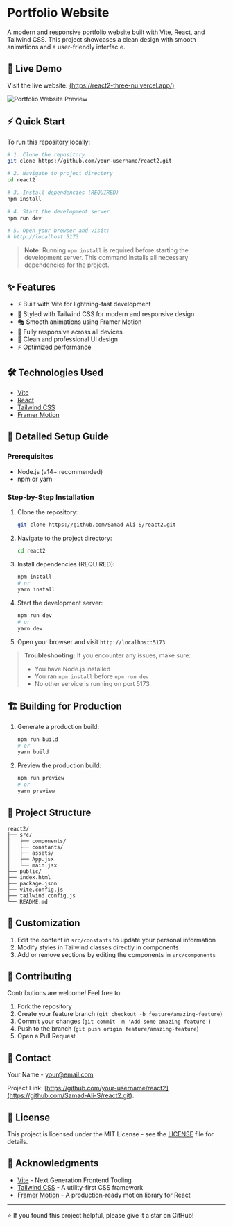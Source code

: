 # Portfolio Website
  
A modern and responsive portfolio website built with Vite, React, and Tailwind CSS. This project showcases a clean design with smooth animations and a user-friendly interfac e.

## 🚀 Live Demo 

Visit the live website: [(https://react2-three-nu.vercel.app/)](#)

![Portfolio Website Preview]([your-screenshot-url-here](https://github.com/Samad-Ali-S/First-Commit/blob/main/images/artwork.jpg))  

## ⚡ Quick Start

To run this repository locally:

```bash
# 1. Clone the repository
git clone https://github.com/your-username/react2.git

# 2. Navigate to project directory
cd react2

# 3. Install dependencies (REQUIRED)
npm install

# 4. Start the development server
npm run dev

# 5. Open your browser and visit:
# http://localhost:5173
```

> **Note:** Running `npm install` is required before starting the development server. This command installs all necessary dependencies for the project.

## ✨ Features

- ⚡️ Built with Vite for lightning-fast development
- 🎨 Styled with Tailwind CSS for modern and responsive design
- 🎭 Smooth animations using Framer Motion
- 📱 Fully responsive across all devices
- 🌙 Clean and professional UI design
- ⚡ Optimized performance

## 🛠️ Technologies Used

- [Vite](https://vitejs.dev/)
- [React](https://reactjs.org/)
- [Tailwind CSS](https://tailwindcss.com/)
- [Framer Motion](https://www.framer.com/motion/)

## 🚀 Detailed Setup Guide

### Prerequisites

- Node.js (v14+ recommended)
- npm or yarn

### Step-by-Step Installation

1. Clone the repository:
   ```bash
   git clone https://github.com/Samad-Ali-S/react2.git
   ```

2. Navigate to the project directory:
   ```bash
   cd react2
   ```

3. Install dependencies (REQUIRED):
   ```bash
   npm install
   # or
   yarn install
   ```

4. Start the development server:
   ```bash
   npm run dev
   # or
   yarn dev
   ```

5. Open your browser and visit `http://localhost:5173`

> **Troubleshooting:** If you encounter any issues, make sure:
> - You have Node.js installed
> - You ran `npm install` before `npm run dev`
> - No other service is running on port 5173

## 🏗️ Building for Production

1. Generate a production build:
   ```bash
   npm run build
   # or
   yarn build
   ```

2. Preview the production build:
   ```bash
   npm run preview
   # or
   yarn preview
   ```

## 📁 Project Structure

```
react2/
├── src/
│   ├── components/
│   ├── constants/
│   ├── assets/
│   ├── App.jsx
│   └── main.jsx
├── public/
├── index.html
├── package.json
├── vite.config.js
├── tailwind.config.js
└── README.md
```

## 🎨 Customization

1. Edit the content in `src/constants` to update your personal information
2. Modify styles in Tailwind classes directly in components
3. Add or remove sections by editing the components in `src/components`

## 🤝 Contributing

Contributions are welcome! Feel free to:

1. Fork the repository
2. Create your feature branch (`git checkout -b feature/amazing-feature`)
3. Commit your changes (`git commit -m 'Add some amazing feature'`)
4. Push to the branch (`git push origin feature/amazing-feature`)
5. Open a Pull Request

## 📧 Contact

Your Name - [your@email.com](mailto:your@email.com)

Project Link: [https://github.com/your-username/react2](https://github.com/Samad-Ali-S/react2.git).

## 📝 License

This project is licensed under the MIT License - see the [LICENSE](LICENSE) file for details.

## 🙏 Acknowledgments

- [Vite](https://vitejs.dev/) - Next Generation Frontend Tooling
- [Tailwind CSS](https://tailwindcss.com/) - A utility-first CSS framework
- [Framer Motion](https://www.framer.com/motion/) - A production-ready motion library for React

---

⭐️ If you found this project helpful, please give it a star on GitHub!
